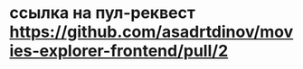 # ссылка на пул-реквест <a target="_blank">https://github.com/asadrtdinov/movies-explorer-frontend/pull/2</a>
